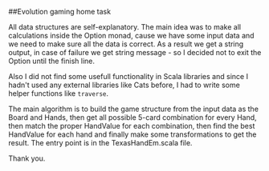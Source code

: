 ##Evolution gaming home task

All data structures are self-explanatory.
The main idea was to make all calculations inside the Option monad, cause we have some input data and we need to make sure all the data is correct.
As a result we get a string output, in case of failure we get string message - so I decided not to exit the Option until the finish line.

Also I did not find some usefull functionality in Scala libraries and since I hadn't used any external libraries like Cats before, I had to write some helper functions like `traverse`.

The main algorithm is to build the game structure from the input data as the Board and Hands, then get all possible 5-card combination for every Hand, then match the proper HandValue for each combination, then find the best HandValue for each hand and finally make some transformations to get the result.
The entry point is in the TexasHandEm.scala file.

Thank you.

